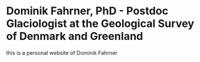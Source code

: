 # Dominik Fahrner, PhD -  Postdoc Glaciologist at the Geological Survey of Denmark and Greenland

this is a personal website of Dominik Fahrner
